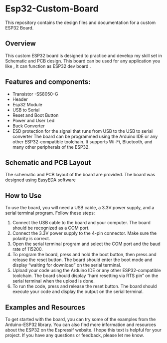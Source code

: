 # Esp32-Custom-Board

This repository contains the design files and documentation for a custom ESP32 Board. 
## Overview
This custom ESP32 board is designed to practice and develop my skill set in Schematic and PCB design. This board can be used for any application you like , It can function as ESP32 dev board .

## Features and components:
+ Transistor  -SS8050-G
+ Header
+ Esp32 Module
+ USB to Serial
+ Reset and Boot Button
+ Power and User Led
+ Buck Converter 
+ ESD protection for the signal that runs from USB to the USB to serial converter
The board can be programmed using the Arduino IDE or any other ESP32-compatible toolchain. It supports Wi-Fi, Bluetooth, and many other peripherals of the ESP32.
## Schematic and PCB Layout
The schematic and PCB layout of the board are provided. The board was designed using EasyEDA software
## How to Use
To use the board, you will need a USB cable, a 3.3V power supply, and a serial terminal program. Follow these steps:
1.	Connect the USB cable to the board and your computer. The board should be recognized as a COM port.
2.	Connect the 3.3V power supply to the 4-pin connector. Make sure the polarity is correct.
3.	Open the serial terminal program and select the COM port and the baud rate of 115200.
4.	To program the board, press and hold the boot button, then press and release the reset button. The board should enter the boot mode and display “waiting for download” on the serial terminal.
5.	Upload your code using the Arduino IDE or any other ESP32-compatible toolchain. The board should display “hard resetting via RTS pin” on the serial terminal when the upload is done.
6.	To run the code, press and release the reset button. The board should execute your code and display the output on the serial terminal.
## Examples and Resources
To get started with the board, you can try some of the examples from the Arduino-ESP32 library. You can also find more information and resources about the ESP32 on the Espressif website.
I hope this text is helpful for your project. If you have any questions or feedback, please let me know.


